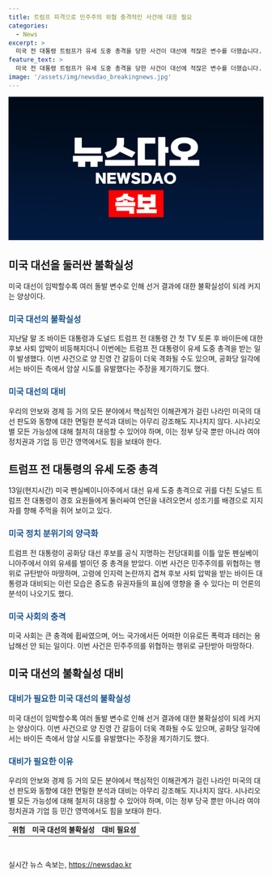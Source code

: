```yaml
---
title: 트럼프 피격으로 민주주의 위협 충격적인 사건에 대응 필요
categories:
  - News
excerpt: >
  미국 전 대통령 트럼프가 유세 도중 총격을 당한 사건이 대선에 적잖은 변수를 더했습니다. 암살 시도가 벌어진 상황에서 불확실성이 높아지면서, 양 진영 간에 갈등이 격화될 우려가 있습니다. 미국의 안보와 경제 등 모든 분야에 영향을 미칠 수 있어 신중한 대비가 필요합니다. 트럼프와 바이든의 후보 사퇴 압박, 대선 결과를 예측하기 어려운 상황에서, 정부와 민간 영역이 함께 대응해야 합니다. 
feature_text: >
  미국 전 대통령 트럼프가 유세 도중 총격을 당한 사건이 대선에 적잖은 변수를 더했습니다. 암살 시도가 벌어진 상황에서 불확실성이 높아지면서, 양 진영 간에 갈등이 격화될 우려가 있습니다. 미국의 안보와 경제 등 모든 분야에 영향을 미칠 수 있어 신중한 대비가 필요합니다. 트럼프와 바이든의 후보 사퇴 압박, 대선 결과를 예측하기 어려운 상황에서, 정부와 민간 영역이 함께 대응해야 합니다. 
image: '/assets/img/newsdao_breakingnews.jpg'
---
```


<p><img src="/assets/img/newsdao_breakingnews.jpg" alt="ontimetimes 속보" /></p>

<h2 data-ke-size="size26">미국 대선을 둘러싼 불확실성</h2>

<p data-ke-size="size16">미국 대선이 임박할수록 여러 돌발 변수로 인해 선거 결과에 대한 불확실성이 되레 커지는 양상이다. </p>

<h3><span style="color: #1a5490;">미국 대선의 불확실성</span></h3>

<p data-ke-size="size16">지난달 말 조 바이든 대통령과 도널드 트럼프 전 대통령 간 첫 TV 토론 후 바이든에 대한 후보 사퇴 압박이 비등해지더니 이번에는 트럼프 전 대통령이 유세 도중 총격을 받는 일이 발생했다. 이번 사건으로 양 진영 간 갈등이 더욱 격화될 수도 있으며, 공화당 일각에서는 바이든 측에서 암살 시도를 유발했다는 주장을 제기하기도 했다. </p>

<h3><span style="color: #1a5490;">미국 대선의 대비</span></h3>

<p data-ke-size="size16">우리의 안보와 경제 등 거의 모든 분야에서 핵심적인 이해관계가 걸린 나라인 미국의 대선 판도와 동향에 대한 면밀한 분석과 대비는 아무리 강조해도 지나치지 않다. 시나리오별 모든 가능성에 대해 철저히 대응할 수 있어야 하며, 이는 정부 당국 뿐만 아니라 여야 정치권과 기업 등 민간 영역에서도 힘을 보태야 한다. </p>

<h2 data-ke-size="size26">트럼프 전 대통령의 유세 도중 총격</h2>

<p data-ke-size="size16">13일(현지시간) 미국 펜실베이니아주에서 대선 유세 도중 총격으로 귀를 다친 도널드 트럼프 전 대통령이 경호 요원들에게 둘러싸여 연단을 내려오면서 성조기를 배경으로 지지자를 향해 주먹을 쥐어 보이고 있다.</p>

<h3><span style="color: #1a5490;">미국 정치 분위기의 양극화</span></h3>

<p data-ke-size="size16">트럼프 전 대통령이 공화당 대선 후보를 공식 지명하는 전당대회를 이틀 앞둔 펜실베이니아주에서 야외 유세를 벌이던 중 총격을 받았다. 이번 사건은 민주주의를 위협하는 행위로 규탄받아 마땅하며, 고령에 인지력 논란까지 겹쳐 후보 사퇴 압박을 받는 바이든 대통령과 대비되는 이런 모습은 중도층 유권자들의 표심에 영향을 줄 수 있다는 미 언론의 분석이 나오기도 했다.</p>

<h3><span style="color: #1a5490;">미국 사회의 충격</span></h3>

<p data-ke-size="size16">미국 사회는 큰 충격에 휩싸였으며, 어느 국가에서든 어떠한 이유로든 폭력과 테러는 용납해선 안 되는 일이다. 이번 사건은 민주주의를 위협하는 행위로 규탄받아 마땅하다.</p>

<h2 data-ke-size="size26">미국 대선의 불확실성 대비</h2>

<h3><span style="color: #1a5490;">대비가 필요한 미국 대선의 불확실성</span></h3>

<p data-ke-size="size16">미국 대선이 임박할수록 여러 돌발 변수로 인해 선거 결과에 대한 불확실성이 되레 커지는 양상이다. 이번 사건으로 양 진영 간 갈등이 더욱 격화될 수도 있으며, 공화당 일각에서는 바이든 측에서 암살 시도를 유발했다는 주장을 제기하기도 했다.</p>

<h3><span style="color: #1a5490;">대비가 필요한 이유</span></h3>

<p data-ke-size="size16">우리의 안보와 경제 등 거의 모든 분야에서 핵심적인 이해관계가 걸린 나라인 미국의 대선 판도와 동향에 대한 면밀한 분석과 대비는 아무리 강조해도 지나치지 않다. 시나리오별 모든 가능성에 대해 철저히 대응할 수 있어야 하며, 이는 정부 당국 뿐만 아니라 여야 정치권과 기업 등 민간 영역에서도 힘을 보태야 한다.</p>

<table>
    <tbody>
        <tr>
            <td style="text-align: center; height: 17px;"><b>위험</b></td>
            <td style="text-align: center; height: 17px;"><b>미국 대선의 불확실성</b></td>
            <td style="text-align: center; height: 17px;"><b>대비 필요성</b></td>
        </tr>
    </tbody>
</table>

<p data-ke-size="size16">&nbsp;</p>
실시간 뉴스 속보는, <a href="https://newsdao.kr" rel="dofollow">https://newsdao.kr</a>


